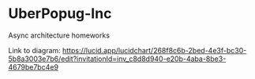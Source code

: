 # UberPopug-Inc
Async architecture homeworks

Link to diagram: https://lucid.app/lucidchart/268f8c6b-2bed-4e3f-bc30-5b8a3003e7b6/edit?invitationId=inv_c8d8d940-e20b-4aba-8be3-4679be7bc4e9
